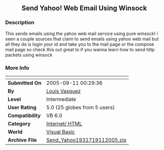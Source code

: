 ﻿<div align="center">

## Send Yahoo\! Web Email Using Winsock


</div>

### Description

This sends emails using the yahoo web mail service using pure winsock! i seen a couple sources that claim to send emails using yahoo web mail but all they do is login your id and take you to the mail page or the compose mail page so check this out great to if you wanna learn how to send http packets using winsock
 
### More Info
 


<span>             |<span>
---                |---
**Submitted On**   |2005-09-11 00:29:36
**By**             |[Louis Vasquez](https://github.com/Planet-Source-Code/PSCIndex/blob/master/ByAuthor/louis-vasquez.md)
**Level**          |Intermediate
**User Rating**    |5.0 (25 globes from 5 users)
**Compatibility**  |VB 6\.0
**Category**       |[Internet/ HTML](https://github.com/Planet-Source-Code/PSCIndex/blob/master/ByCategory/internet-html__1-34.md)
**World**          |[Visual Basic](https://github.com/Planet-Source-Code/PSCIndex/blob/master/ByWorld/visual-basic.md)
**Archive File**   |[Send\_Yahoo1931719112005\.zip](https://github.com/Planet-Source-Code/louis-vasquez-send-yahoo-web-email-using-winsock__1-62522/archive/master.zip)








